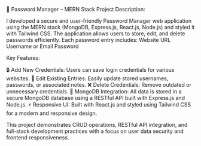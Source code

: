 🔐 Password Manager – MERN Stack Project
Description:

I developed a secure and user-friendly Password Manager web application using the MERN stack (MongoDB, Express.js, React.js, Node.js) and styled it with Tailwind CSS.
The application allows users to store, edit, and delete passwords efficiently. Each password entry includes:
Website URL
Username or Email
Password

Key Features:

🔒 Add New Credentials: Users can save login credentials for various websites.
📝 Edit Existing Entries: Easily update stored usernames, passwords, or associated notes.
❌ Delete Credentials: Remove outdated or unnecessary credentials.
📁 MongoDB Integration: All data is stored in a secure MongoDB database using a RESTful API built with Express.js and Node.js.
⚡ Responsive UI: Built with React.js and styled using Tailwind CSS for a modern and responsive design.

This project demonstrates CRUD operations, RESTful API integration, and full-stack development practices with a focus on user data security and frontend responsiveness.
